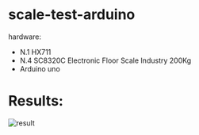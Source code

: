 # scale-test-arduino

hardware: 
- N.1 HX711
- N.4 SC8320C Electronic Floor Scale Industry 200Kg
- Arduino uno

# Results:
![result](https://user-images.githubusercontent.com/3720947/93474213-57b03e00-f8f7-11ea-8fc2-63cdfc37985b.png)
